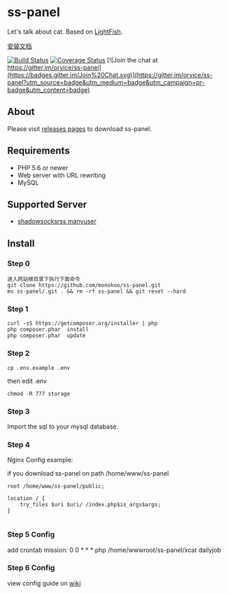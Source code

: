 # ss-panel

Let's talk about cat.  Based on [LightFish](https://github.com/Pongtan/LightFish).

[安装文档](https://sspanel.xyz/docs)

[![Build Status](https://travis-ci.org/orvice/ss-panel.svg?branch=master)](https://travis-ci.org/orvice/ss-panel) [![Coverage Status](https://coveralls.io/repos/github/orvice/ss-panel/badge.svg?branch=master)](https://coveralls.io/github/orvice/ss-panel?branch=master) [![Join the chat at https://gitter.im/orvice/ss-panel](https://badges.gitter.im/Join%20Chat.svg)](https://gitter.im/orvice/ss-panel?utm_source=badge&utm_medium=badge&utm_campaign=pr-badge&utm_content=badge)

## About

Please visit [releases pages](https://github.com/orvice/ss-panel/releases) to download ss-panel.

## Requirements

* PHP 5.6 or newer
* Web server with URL rewriting
* MySQL

## Supported Server

* [shadowsocksrss manyuser](https://github.com/monokoo/shadowsocks/tree/manyuser)


## Install

### Step 0

```
进入网站根目录下执行下面命令
git clone https://github.com/monokoo/ss-panel.git
mv ss-panel/.git . && rm -rf ss-panel && git reset --hard
```

### Step 1

```
curl -sS https://getcomposer.org/installer | php
php composer.phar  install
php composer.phar  update
```

### Step 2

```
cp .env.example .env
```

then edit .env

```
chmod -R 777 storage
```

### Step 3

Import the sql to your mysql database.

### Step 4

Nginx Config example:

if you download ss-panel on path /home/www/ss-panel


```
root /home/www/ss-panel/public;

location / {
    try_files $uri $uri/ /index.php$is_args$args;
}
    
```
### Step 5 Config
add crontab mission:
0 0 * * * php /home/wwwroot/ss-panel/xcat dailyjob

### Step 6 Config

view config guide on [wiki](https://github.com/orvice/ss-panel/wiki/v3-Config)


